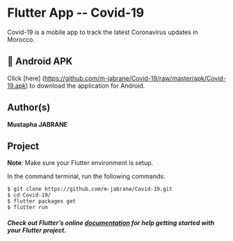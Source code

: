 # Flutter App -- Covid-19

Covid-19 is a mobile app to track the latest Coronavirus updates in Morocco.


## 📱 Android APK

Click [here] (https://github.com/m-jabrane/Covid-19/raw/master/apk/Covid-19.apk) to download the application for Android.


## Author(s)

**Mustapha JABRANE**


## Project

**Note**: Make sure your Flutter environment is setup.

In the command terminal, run the following commands:

    $ git clone https://github.com/m-jabrane/Covid-19.git
    $ cd Covid-19/
    $ flutter packages get
    $ flutter run

##### Check out Flutter’s online [documentation](http://flutter.io/) for help getting started with your Flutter project.